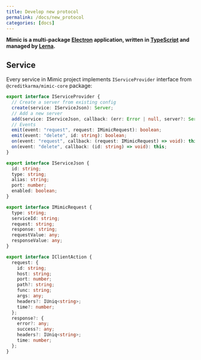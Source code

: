 ```yaml
---
title: Develop new protocol
permalink: /docs/new_protocol
categories: [docs]
---
```


**Mimic is a multi-package [Electron](https://electronjs.org/) application, written in [TypeScript](https://www.typescriptlang.org/) and managed by [Lerna](https://lernajs.io/).**

## Service
Every service in Mimic project implements `IServiceProvider` interface from `@creditkarma/mimic-core` package:
```typescript
export interface IServiceProvider {
  // Create a server from existing config
  create(service: IServiceJson): Server;
  // Add a new server
  add(service: IServiceJson, callback: (err: Error | null, server?: Server) => void): void;
  // Events
  emit(event: "request", request: IMimicRequest): boolean;
  emit(event: "delete", id: string): boolean;
  on(event: "request", callback: (request: IMimicRequest) => void): this;
  on(event: "delete", callback: (id: string) => void): this;
}

export interface IServiceJson {
  id: string;
  type: string;
  alias: string;
  port: number;
  enabled: boolean;
}

export interface IMimicRequest {
  type: string;
  serviceId: string;
  request: string;
  response: string;
  requestValue: any;
  responseValue: any;
}

export interface IClientAction {
  request: {
    id: string;
    host: string;
    port: number;
    path?: string;
    func: string;
    args: any;
    headers?: IUniq<string>;
    time?: number;
  };
  response?: {
    error?: any;
    success?: any;
    headers?: IUniq<string>;
    time: number;
  };
}
```
